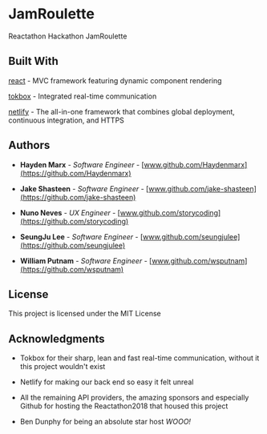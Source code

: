 # JamRoulette
Reactathon Hackathon JamRoulette

## Built With

[react](https://www.npmjs.com/package/react) - MVC framework featuring dynamic component rendering

[tokbox](https://www.npmjs.com/package/opentok) - Integrated real-time communication

[netlify](https://www.netlify.com/) - The all-in-one framework that combines global deployment, continuous integration, and HTTPS

## Authors

* **Hayden Marx** - *Software Engineer* - [www.github.com/Haydenmarx](https://github.com/Haydenmarx)

* **Jake Shasteen** - *Software Engineer* - [www.github.com/jake-shasteen](https://github.com/jake-shasteen)

* **Nuno Neves** - *UX Engineer* - [www.github.com/storycoding](https://github.com/storycoding)

* **SeungJu Lee** - *Software Engineer* - [www.github.com/seungjulee](https://github.com/seungjulee)

* **William Putnam** - *Software Engineer* - [www.github.com/wsputnam](https://github.com/wsputnam)

## License
This project is licensed under the MIT License

## Acknowledgments

* Tokbox for their sharp, lean and fast real-time communication, without it this project wouldn't exist

* Netlify for making our back end so easy it felt unreal

* All the remaining API providers, the amazing sponsors and especially Github for hosting the Reactathon2018 that housed this project

* Ben Dunphy for being an absolute star host *WOOO!*